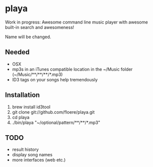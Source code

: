 playa
=====

Work in progress: Awesome command line music player with awesome built-in search and awesomeness!

Name will be changed.

Needed
------

* OSX
* mp3s in an iTunes compatible location in the ~/Music folder (~/Music/\*\*/\*\*/\*\*/*.mp3)
* ID3 tags on your songs help tremendously

Installation
------------

1. brew install id3tool
2. git clone git://github.com/floere/playa.git
3. cd playa
4. ./bin/playa "~/optional/pattern/\*\*/\*\*/*.mp3"

TODO
----

* result history
* display song names
* more interfaces (web etc.)
